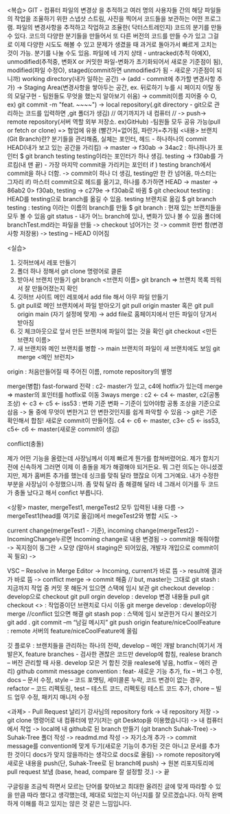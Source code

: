 <복습>
GIT - 컴퓨터 파일의 변경상 을 추적하고 여러 명의 사용자들 간의 해당 파일들의 작업을 조율하기 위한 스냅샷 스트림, 사진을 찍어서 코드들을 보관하는 어떤 프로그램. 파일의 변경사항을 추적하고 작업하고 조율한( 닥터스트레인지)
코드의 분기를 만들 수 있다. 코드의 다양한 분기들을 만들어서 또 다른 버전의 코드를 만들 수가 있고 그걸로 이제 다양한 시도도 해볼 수 있고 문제가 생겼을 때 과거로 돌아가서 빠르게 고치는 것이 가능. 분기를 나눌 수도 있음.
파일에 네 가지 상태 - untracked(추적 아예X), unmodified(추적중, 변화X or 커밋한 파일-변화가 초기화되어서 새로운 기준점이 됨), modified(파일 수정O), staged(commit하면 unmodified가 됨 - 새로운 기준점이 되니까)
working directory(내가 일하는 공간) -> (add - commit에 추가할 변경사항 추가) -> Staging Area(변경사항을 쌓아두는 공간, ex. 뒤로하기 누를 시 페이지 이탈 동의 모달구현 - 팀원들도 무엇을 했는지 알아보기 쉬움) -> commit(이름 지어줄 수 O, ex) git commit -m "feat. ~~~~") -> local repository(.git directory - git으로 관리하는 코드를 입력하면 ,git 폴더가 생김) // 여기까지가 내 컴퓨터 // -> push-> remote repository(서버 역할 외부 저장소. ex)GitHub) -팀원들 모두 공유 가능(pull or fetch or clone) => 협업에 유용 (빨간거=없어짐, 파란거=추가됨
<내용>
브랜치(Git Branch)란? 분기들을 관리해줌, 실체는 포인터, 헤드 - 하나하나의 commit
HEAD(내가 보고 있는 공간을 가리킴) -> master -> f30ab -> 34ac2 : 하나하나가 포인터
$ git branch testing testing이라는 포인터가 하나 생김. testing -> f30ab를 가르킴(내 맨 끝) - 가장 마지막 commit을 가리키는 포인터
if ) testing branch에서 commit을 하나 더함. -> commit이 하나 더 생김, testing만 한 칸 넘어옴, 마스터는 그자리
if) 마스터 commit으로 헤드를 옮기고, 하나를 추가하면 HEAD -> master -> 86ab2 0> f30ab, testing -> c279e -> f30ab로 바뀜
$ git checkout testing : HEAD를 testing으로 branch를 옮길 수 있음. testing 브랜치로 옮김
$ git branch testing : testing 이라는 이름의 branch를 만듦
$ git branch : 현재 있는 브랜치들을 모두 볼 수 있음
git status - 내가 어느 branch에 있나, 변화가 있나 볼 수 있음
폴더에 branchTest.md라는 파일을 만듦 -> checkout 넘어가는 것 -> commit 한번 함(변경사항 저장용) -> testing – HEAD 이어짐

<실습>

1. 깃허브에서 레포 만들기
2. 폴더 하나 정해서 git clone 명령어로 클론
3. 받아서 브랜치 만들기
   git branch <브랜치 이름>
   git branch => 브랜치 목록 띄워서 잘 만들어졌는지 확인
4. 깃허브 사이트 메인 레포에서 add file 해서 아무 파일 만들기
5. git pull로 메인 브랜치에서 파일 받아오기
   git pull origin master 혹은 git pull origin main (자기 설정에 맞게)
   -> add file로 홈페이지에서 만든 파일이 당겨서 받아짐
6. 깃 체크아웃으로 앞서 만든 브랜치에 파일이 없는 것을 확인
   git checkout <만든 브랜치 이름>
7. 새 브랜치와 메인 브랜치를 병합 -> main 브랜치의 파일이 새 브랜치에도 보임
   git merge <메인 브런치>

origin : 처음만들어질 때 주어진 이름, romote repository의 별명

merge(병합)
fast-forward 전략 : c2- master가 있고, c4에 hotfix가 있는데 merge => master의 포인터를 hotfix로 이동
3ways merge : c2 <- c4 <- master, c2(공통 조상) <- c3 <- c5 <- iss53 : 변화 기준
변화 – 기준이 있어야함 공통 조상을 기준으로 삼음 -> 둘 중에 무엇이 변한거고 안 변한것인지를 쉽게 파악할 수 있음 -> git은 기준 확인해서 합침!
새로운 commit이 만들어짐. c4 <- c6 <- master, c3<- c5 <- iss53, c5<- c6 <- master(새로운 commit이 생김)

conflict(충돌)

제가 어떤 기능을 올렸는데 사장님께서 이제 빠르게 뭔가를 합쳐버렸어요. 제가 합치기 전에 신속하게 그러면 이제 이 충돌을 제가 해결해야 되거든요. 뭐 그런 의도는 아니셨겠지만, 제가 홈버튼 추가를 했는데 싱크를 맞춰 달라 했잖요 이게 그거예요. 내가 수정한 부분을 사장님이 수정했으니까. 좀 맞춰 달라 좀 해결해 달라 네 그래서 이거를 두 코드가 충돌 났다고 해서 confict 부릅니다.

<상황>
master, mergeTest1, mergeTest2 모두 입력된 내용 다름 -> mergeTest1(head를 여기로 옮김)에서 megeTest2와 병합 시도 ->

current change(mergeTest1 - 기준), incoming change(mergeTest2) - IncomingChange누르면 Incoming change로 내용 변경됨 -> commit을 해줘야함 -> 꼭지점이 동그란 ㅅ모양 (알아서 staging은 되어있음, 개발자 개입으로 commit이 꼭 필요) ->

VSC – Resolve in Merge Editor -> Incoming, current가 바로 뜸 -> result에 결과가 바로 뜸 -> conflict merge -> commit 해줌 // but, master는 그대로
git stash : 지금까지 작업 중 커밋 못 해둔거 있으면 스택에 임시 보관
git checkout develop : develop으로 checkout
git pull orgin develop : develop 변경 내용들 pull
git checkout <> : 작업중이던 브랜치로 다시 이동
git merge develop : develop이랑 merge
//conflict 있으면 해결
git stash pop : 스택에 임시 보관한거 다시 불러오기
git add .
git commit –m “남길 메시지”
git push origin feature/niceCoolFeature : remote 서버의 feature/niceCoolFeature에 올림

깃 플로우 : 브랜치들을 관리하는 하나의 전략, develop – 메인 개발 branch(여기서 개발은X, feature branches - 검사한 괜찮은 코드만 develop에 합침, realese branch – 버전 관리할 때 사용. develop 모은 거 합친 것을 realese에 넣음, hotfix – 에러 관리)
github commit message convention : feat- 새로운 기능 추가, fix – 버그 수정, docs – 문서 수정, style – 코드 포맷팅, 세미콜론 누락, 코드 변경이 없는 경우, refactor – 코드 리펙토링, test – 테스트 코드, 리펙토링 테스트 코드 추가, chore – 빌드 업무 수정, 패키지 매니저 수정

<과제> - Pull Request 날리기
강사님의 repository fork -> 내 repository 저장 -> git clone 명령어로 내 컴퓨터에 받기(저는 git Desktop을 이용했습니다) -> 내 컴퓨터에서 작업 -> local에 내 github로 된 branch 만들기 (git branch Suhak-Tree) -> Suhak-Tree 폴더 작성 -> readmd.md 작성 -> 자기소개 추가 -> commit message를 convention에 맞게 두기(새로운 기능이 추가된 것은 아니고 문서를 추가한 것이디 docs가 맞지 않을까라는 생각으로 docs로 올림) -> romote repository에 새로운 내용을 push(단, Suhak-Tree로 된 branch에 push) -> 원본 리포지토리에 pull request 보냄 (base, head, compare 잘 설정할 것.) -> 끝

구글링을 조금씩 하면서 모르는 단어를 찾아보고 최대한 올려진 글에 맞게 따라할 수 있을 만큼 따라 했다고 생각했는데, 제대로 되었는지 아닌지를 잘 모르겠습니다. 아직 완벽하게 이해를 하고 있지는 않은 것 같은 느낌입니다.

